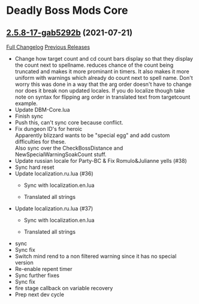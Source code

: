 # Deadly Boss Mods Core

## [2.5.8-17-gab5292b](https://github.com/DeadlyBossMods/DBM-TBC-Classic/tree/ab5292b3c60e26dde6d0139f3212203ddab8a9f4) (2021-07-21)
[Full Changelog](https://github.com/DeadlyBossMods/DBM-TBC-Classic/compare/2.5.8...ab5292b3c60e26dde6d0139f3212203ddab8a9f4) [Previous Releases](https://github.com/DeadlyBossMods/DBM-TBC-Classic/releases)

- Change how target count and cd count bars display so that they display the count next to spellname. reduces chance of the count being truncated and makes it more prominant in timers. It also makes it more uniform with warnings which already do count next to spell name. Don't worry this was done in a way that the arg order doesn't have to change nor does it break non updated locales. If you do localize though take note on syntax for flipping arg order in translated text from targetcount example.  
- Update DBM-Core.lua  
- Finish sync  
- Push this, can't sync core because conflict.  
- Fix dungeon ID's for heroic  
    Apparently blizzard wants to be "special egg" and add custom difficulties for these.  
    Also sync over the CheckBossDistance and NewSpecialWarningSoakCount stuff.  
- Update russian locale for Party-BC & Fix Romulo&Julianne yells (#38)  
- Sync hard reset  
- Update localization.ru.lua (#36)  
    - Sync with localization.en.lua  
    - Translated all strings  
- Update localization.ru.lua (#37)  
    - Sync with localization.en.lua  
    - Translated all strings  
- sync  
- Sync fix  
- Switch mind rend to a non filtered warning since it has no special version  
- Re-enable repent timer  
- Sync further fixes  
- Sync fix  
- fire stage callback on variable recovery  
- Prep next dev cycle  
